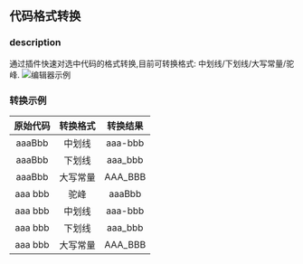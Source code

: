 ## 代码格式转换

### description
通过插件快速对选中代码的格式转换,目前可转换格式: 中划线/下划线/大写常量/驼峰.
![编辑器示例](https://mdn.alipayobjects.com/huamei_vwpth6/afts/img/A*0-42RbqZ6t8AAAAAAAAAAAAADmZ7AQ/original)
### 转换示例

|原始代码|转换格式|转换结果|
|:------:   |:------:|:------:|
|aaaBbb|中划线|aaa-bbb|
|aaaBbb|下划线|aaa_bbb|
|aaaBbb|大写常量|AAA_BBB|
|aaa bbb|驼峰|aaaBbb|
|aaa bbb|中划线|aaa-bbb|
|aaa bbb|下划线|aaa_bbb|
|aaa bbb|大写常量|AAA_BBB|
